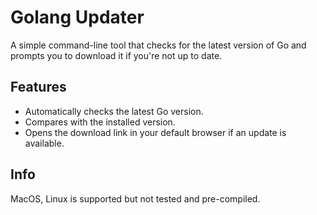 # Golang Updater

A simple command-line tool that checks for the latest version of Go and prompts you to download it if you're not up to date.

## Features

- Automatically checks the latest Go version.
- Compares with the installed version.
- Opens the download link in your default browser if an update is available.

## Info
MacOS, Linux is supported but not tested and pre-compiled.
